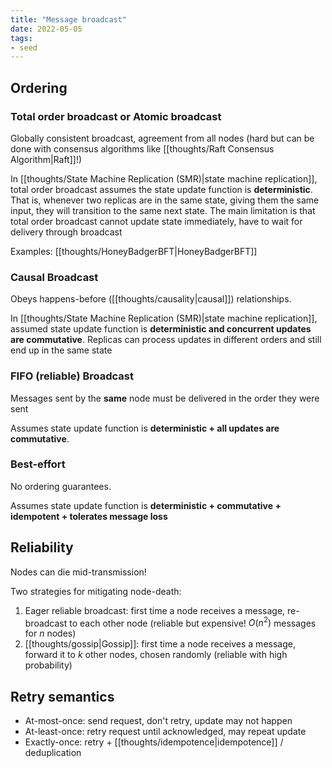 ```yaml
---
title: "Message broadcast"
date: 2022-05-05
tags:
- seed
---
```


## Ordering
### Total order broadcast or Atomic broadcast
Globally consistent broadcast, agreement from all nodes (hard but can be done with consensus algorithms like [[thoughts/Raft Consensus Algorithm|Raft]]!)

In [[thoughts/State Machine Replication (SMR)|state machine replication]], total order broadcast assumes the state update function is **deterministic**. That is, whenever two replicas are in the same state, giving them the same input, they will transition to the same next state. The main limitation is that total order broadcast cannot update state immediately, have to wait for delivery through broadcast

Examples: [[thoughts/HoneyBadgerBFT|HoneyBadgerBFT]]

### Causal Broadcast
Obeys happens-before ([[thoughts/causality|causal]]) relationships.

In [[thoughts/State Machine Replication (SMR)|state machine replication]], assumed state update function is **deterministic and concurrent updates are commutative**. Replicas can process updates in different orders and still end up in the same state

### FIFO (reliable) Broadcast
Messages sent by the **same** node must be delivered in the order they were sent 

Assumes state update function is **deterministic + all updates are commutative**.

### Best-effort
No ordering guarantees.

Assumes state update function is **deterministic + commutative + idempotent + tolerates message loss**

## Reliability
Nodes can die mid-transmission!

Two strategies for mitigating node-death:
1. Eager reliable broadcast: first time a node receives a message, re-broadcast to each other node (reliable but expensive! $O(n^2)$ messages for $n$ nodes)
2. [[thoughts/gossip|Gossip]]: first time a node receives a message, forward it to $k$ other nodes, chosen randomly (reliable with high probability)

## Retry semantics
- At-most-once: send request, don't retry, update may not happen
- At-least-once: retry request until acknowledged, may repeat update
- Exactly-once: retry + [[thoughts/idempotence|idempotence]] / deduplication
